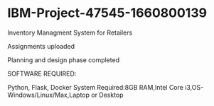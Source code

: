 # IBM-Project-47545-1660800139
Inventory Managment System for Retailers

Assignments uploaded

Planning and design phase completed


SOFTWARE REQUIRED:

Python, Flask, Docker System Required:8GB RAM,Intel Core i3,OS-Windows/Linux/Max,Laptop or Desktop
      

